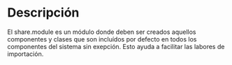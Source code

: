# Descripción
El share.module es un módulo donde deben ser creados aquellos componentes y clases que son incluídos por defecto en todos los componentes del sistema sin exepción. Esto ayuda a facilitar las labores de importación.
